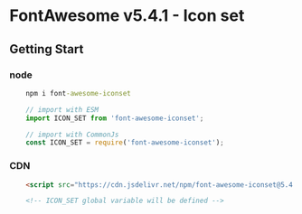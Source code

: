 # FontAwesome v5.4.1 - Icon set 

## Getting Start

### node
```cmd
    npm i font-awesome-iconset
```
```js
    // import with ESM
    import ICON_SET from 'font-awesome-iconset';

    // import with CommonJs
    const ICON_SET = require('font-awesome-iconset');
```

### CDN

```html
    <script src="https://cdn.jsdelivr.net/npm/font-awesome-iconset@5.4.1/dist/iconset.min.js"></script>

    <!-- ICON_SET global variable will be defined -->
```
